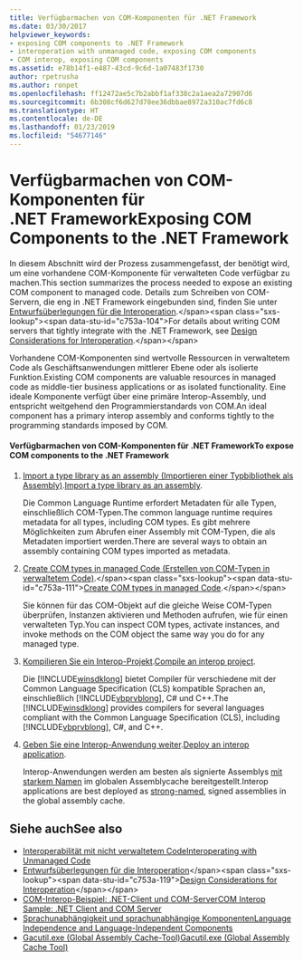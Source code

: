 ```yaml
---
title: Verfügbarmachen von COM-Komponenten für .NET Framework
ms.date: 03/30/2017
helpviewer_keywords:
- exposing COM components to .NET Framework
- interoperation with unmanaged code, exposing COM components
- COM interop, exposing COM components
ms.assetid: e78b14f1-e487-43cd-9c6d-1a07483f1730
author: rpetrusha
ms.author: ronpet
ms.openlocfilehash: ff12472ae5c7b2abbf1af338c2a1aea2a72907d6
ms.sourcegitcommit: 6b308cf6d627d78ee36dbbae8972a310ac7fd6c8
ms.translationtype: HT
ms.contentlocale: de-DE
ms.lasthandoff: 01/23/2019
ms.locfileid: "54677146"
---
```

# <a name="exposing-com-components-to-the-net-framework"></a><span data-ttu-id="c753a-102">Verfügbarmachen von COM-Komponenten für .NET Framework</span><span class="sxs-lookup"><span data-stu-id="c753a-102">Exposing COM Components to the .NET Framework</span></span>
<span data-ttu-id="c753a-103">In diesem Abschnitt wird der Prozess zusammengefasst, der benötigt wird, um eine vorhandene COM-Komponente für verwalteten Code verfügbar zu machen.</span><span class="sxs-lookup"><span data-stu-id="c753a-103">This section summarizes the process needed to expose an existing COM component to managed code.</span></span> <span data-ttu-id="c753a-104">Details zum Schreiben von COM-Servern, die eng in .NET Framework eingebunden sind, finden Sie unter [Entwurfsüberlegungen für die Interoperation](https://msdn.microsoft.com/library/b59637f6-fe35-40d6-ae72-901e7a707689(v=vs.100)).</span><span class="sxs-lookup"><span data-stu-id="c753a-104">For details about writing COM servers that tightly integrate with the .NET Framework, see [Design Considerations for Interoperation](https://msdn.microsoft.com/library/b59637f6-fe35-40d6-ae72-901e7a707689(v=vs.100)).</span></span>
  
 <span data-ttu-id="c753a-105">Vorhandene COM-Komponenten sind wertvolle Ressourcen in verwaltetem Code als Geschäftsanwendungen mittlerer Ebene oder als isolierte Funktion.</span><span class="sxs-lookup"><span data-stu-id="c753a-105">Existing COM components are valuable resources in managed code as middle-tier business applications or as isolated functionality.</span></span> <span data-ttu-id="c753a-106">Eine ideale Komponente verfügt über eine primäre Interop-Assembly, und entspricht weitgehend den Programmierstandards von COM.</span><span class="sxs-lookup"><span data-stu-id="c753a-106">An ideal component has a primary interop assembly and conforms tightly to the programming standards imposed by COM.</span></span>  
  
#### <a name="to-expose-com-components-to-the-net-framework"></a><span data-ttu-id="c753a-107">Verfügbarmachen von COM-Komponenten für .NET Framework</span><span class="sxs-lookup"><span data-stu-id="c753a-107">To expose COM components to the .NET Framework</span></span>  
  
1.  <span data-ttu-id="c753a-108">[Import a type library as an assembly (Importieren einer Typbibliothek als Assembly)](importing-a-type-library-as-an-assembly.md).</span><span class="sxs-lookup"><span data-stu-id="c753a-108">[Import a type library as an assembly](importing-a-type-library-as-an-assembly.md).</span></span>  
  
     <span data-ttu-id="c753a-109">Die Common Language Runtime erfordert Metadaten für alle Typen, einschließlich COM-Typen.</span><span class="sxs-lookup"><span data-stu-id="c753a-109">The common language runtime requires metadata for all types, including COM types.</span></span> <span data-ttu-id="c753a-110">Es gibt mehrere Möglichkeiten zum Abrufen einer Assembly mit COM-Typen, die als Metadaten importiert werden.</span><span class="sxs-lookup"><span data-stu-id="c753a-110">There are several ways to obtain an assembly containing COM types imported as metadata.</span></span>  
  
2.  <span data-ttu-id="c753a-111">[Create COM types in managed Code (Erstellen von COM-Typen in verwaltetem Code)](https://msdn.microsoft.com/library/1a95a8ca-c8b8-4464-90b0-5ee1a1135b66(v=vs.100)).</span><span class="sxs-lookup"><span data-stu-id="c753a-111">[Create COM types in managed Code](https://msdn.microsoft.com/library/1a95a8ca-c8b8-4464-90b0-5ee1a1135b66(v=vs.100)).</span></span>  
  
     <span data-ttu-id="c753a-112">Sie können für das COM-Objekt auf die gleiche Weise COM-Typen überprüfen, Instanzen aktivieren und Methoden aufrufen, wie für einen verwalteten Typ.</span><span class="sxs-lookup"><span data-stu-id="c753a-112">You can inspect COM types, activate instances, and invoke methods on the COM object the same way you do for any managed type.</span></span>  
  
3.  <span data-ttu-id="c753a-113">[Kompilieren Sie ein Interop-Projekt](compiling-an-interop-project.md).</span><span class="sxs-lookup"><span data-stu-id="c753a-113">[Compile an interop project](compiling-an-interop-project.md).</span></span>  
  
     <span data-ttu-id="c753a-114">Die [!INCLUDE[winsdklong](../../../includes/winsdklong-md.md)] bietet Compiler für verschiedene mit der Common Language Specification (CLS) kompatible Sprachen an, einschließlich [!INCLUDE[vbprvblong](../../../includes/vbprvblong-md.md)], C# und C++.</span><span class="sxs-lookup"><span data-stu-id="c753a-114">The [!INCLUDE[winsdklong](../../../includes/winsdklong-md.md)] provides compilers for several languages compliant with the Common Language Specification (CLS), including [!INCLUDE[vbprvblong](../../../includes/vbprvblong-md.md)], C#, and C++.</span></span>  
  
4.  <span data-ttu-id="c753a-115">[Geben Sie eine Interop-Anwendung weiter](deploying-an-interop-application.md).</span><span class="sxs-lookup"><span data-stu-id="c753a-115">[Deploy an interop application](deploying-an-interop-application.md).</span></span>  
  
     <span data-ttu-id="c753a-116">Interop-Anwendungen werden am besten als signierte Assemblys [mit starkem Namen](../app-domains/strong-named-assemblies.md) im globalen Assemblycache bereitgestellt.</span><span class="sxs-lookup"><span data-stu-id="c753a-116">Interop applications are best deployed as [strong-named](../app-domains/strong-named-assemblies.md), signed assemblies in the global assembly cache.</span></span>  
  
## <a name="see-also"></a><span data-ttu-id="c753a-117">Siehe auch</span><span class="sxs-lookup"><span data-stu-id="c753a-117">See also</span></span>
- [<span data-ttu-id="c753a-118">Interoperabilität mit nicht verwaltetem Code</span><span class="sxs-lookup"><span data-stu-id="c753a-118">Interoperating with Unmanaged Code</span></span>](index.md)
- <span data-ttu-id="c753a-119">[Entwurfsüberlegungen für die Interoperation](https://msdn.microsoft.com/library/b59637f6-fe35-40d6-ae72-901e7a707689(v=vs.100))</span><span class="sxs-lookup"><span data-stu-id="c753a-119">[Design Considerations for Interoperation](https://msdn.microsoft.com/library/b59637f6-fe35-40d6-ae72-901e7a707689(v=vs.100))</span></span>
- [<span data-ttu-id="c753a-120">COM-Interop-Beispiel: .NET-Client und COM-Server</span><span class="sxs-lookup"><span data-stu-id="c753a-120">COM Interop Sample: .NET Client and COM Server</span></span>](com-interop-sample-net-client-and-com-server.md)
- [<span data-ttu-id="c753a-121">Sprachunabhängigkeit und sprachunabhängige Komponenten</span><span class="sxs-lookup"><span data-stu-id="c753a-121">Language Independence and Language-Independent Components</span></span>](../../standard/language-independence-and-language-independent-components.md)
- [<span data-ttu-id="c753a-122">Gacutil.exe (Global Assembly Cache-Tool)</span><span class="sxs-lookup"><span data-stu-id="c753a-122">Gacutil.exe (Global Assembly Cache Tool)</span></span>](../tools/gacutil-exe-gac-tool.md)
